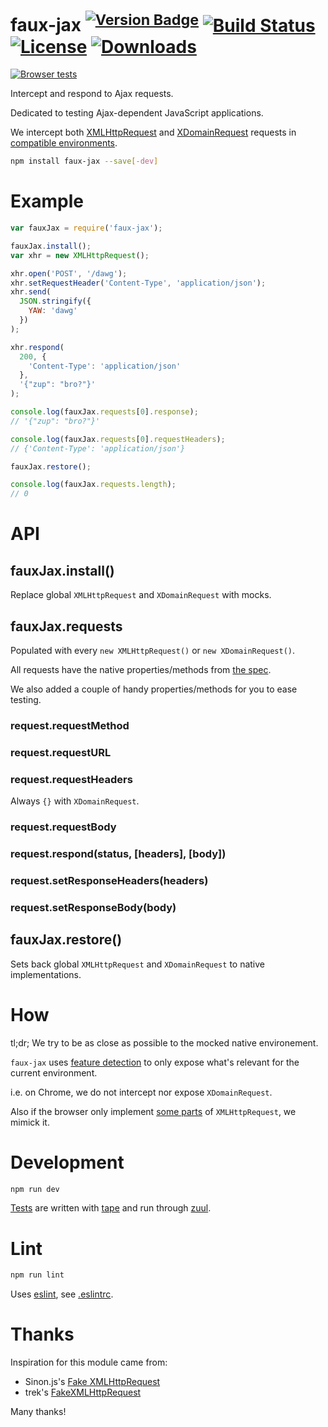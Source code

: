 # faux-jax <sup>[![Version Badge][npm-version-svg]][package-url]</sup> [![Build Status][travis-svg]][travis-url] [![License][license-image]][license-url] [![Downloads][downloads-image]][downloads-url]

[![Browser tests][browser-test-matrix]][browser-test-url]

Intercept and respond to Ajax requests.

Dedicated to testing Ajax-dependent JavaScript applications.

We intercept both [XMLHttpRequest](https://xhr.spec.whatwg.org/) and
[XDomainRequest](https://msdn.microsoft.com/en-us/library/ie/cc288060(v=vs.85).aspx)
requests in [compatible environments](#how).

```sh
npm install faux-jax --save[-dev]
```

# Example

```js
var fauxJax = require('faux-jax');

fauxJax.install();
var xhr = new XMLHttpRequest();

xhr.open('POST', '/dawg');
xhr.setRequestHeader('Content-Type', 'application/json');
xhr.send(
  JSON.stringify({
    YAW: 'dawg'
  })
);

xhr.respond(
  200, {
    'Content-Type': 'application/json'
  },
  '{"zup": "bro?"}'
);

console.log(fauxJax.requests[0].response);
// '{"zup": "bro?"}'

console.log(fauxJax.requests[0].requestHeaders);
// {'Content-Type': 'application/json'}

fauxJax.restore();

console.log(fauxJax.requests.length);
// 0
```

# API

## fauxJax.install()

Replace global `XMLHttpRequest` and `XDomainRequest` with mocks.

## fauxJax.requests

Populated with every `new XMLHttpRequest()` or `new XDomainRequest()`.

All requests have the native properties/methods from [the spec](https://xhr.spec.whatwg.org/).

We also added a couple of handy properties/methods for you to ease testing.

### request.requestMethod

### request.requestURL

### request.requestHeaders

Always `{}` with `XDomainRequest`.

### request.requestBody

### request.respond(status, [headers], [body])

### request.setResponseHeaders(headers)

### request.setResponseBody(body)

## fauxJax.restore()

Sets back global `XMLHttpRequest` and `XDomainRequest` to native implementations.

# How

tl;dr; We try to be as close as possible to the mocked native environement.

`faux-jax` uses [feature detection](./lib/support.js) to only expose what's relevant for the current environment.

i.e. on Chrome, we do not intercept nor expose `XDomainRequest`.

Also if the browser only implement [some parts](https://dvcs.w3.org/hg/xhr/raw-file/default/xhr-1/Overview.html) of `XMLHttpRequest`, we mimick it.

# Development

```sh
npm run dev
```

[Tests](./test/) are written with [tape](https://github.com/substack/tape) and run through [zuul](http://localhost:8080/__zuul).

# Lint

```sh
npm run lint
```

Uses [eslint](http://eslint.org/), see [.eslintrc](./.eslintrc).

# Thanks

Inspiration for this module came from:
- Sinon.js's [Fake XMLHttpRequest](http://sinonjs.org/docs/#server)
- trek's [FakeXMLHttpRequest](https://github.com/trek/FakeXMLHttpRequest)

Many thanks!

[package-url]: https://npmjs.org/package/faux-jax
[npm-version-svg]: http://vb.teelaun.ch/algolia/faux-jax.svg
[travis-svg]: https://img.shields.io/travis/algolia/faux-jax/master.svg?style=flat-square
[travis-url]: https://travis-ci.org/algolia/faux-jax
[license-image]: http://img.shields.io/npm/l/faux-jax.svg?style=flat-square
[license-url]: LICENSE
[downloads-image]: https://img.shields.io/npm/dm/faux-jax.svg?style=flat-square
[downloads-url]: http://npm-stat.com/charts.html?package=faux-jax
[browser-test-matrix]: https://saucelabs.com/browser-matrix/algolia-faux-jax.svg
[browser-test-url]: https://saucelabs.com/u/algolia-faux-jax


